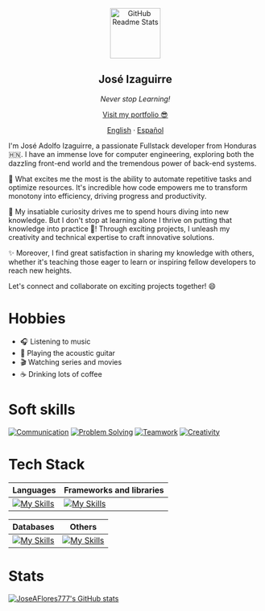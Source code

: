 

<p align="center">
 <img width="100px" src="https://res.cloudinary.com/dcomaubkq/image/upload/v1687378890/portfolio/ggui3mvp1rcqpf2ako1z.png" align="center" alt="GitHub Readme Stats" />
 <h2 align="center">José Izaguirre</h2>
 <p align="center"><i>Never stop Learning!</i></p>
</p>

  <p align="center">
    <a href="www.joseiz.com" target="_blank">Visit my portfolio 😎 </a>
  </p>
  <p align="center">
    <a href="/docs/readme.md">English</a>
    ·
    <a href="/docs/readme_es.md">Español</a>
  </p>
</p>


I'm José Adolfo Izaguirre, a passionate Fullstack developer from Honduras 🇭🇳. I have an immense love for computer engineering, exploring both the dazzling front-end world and the tremendous power of back-end systems.

🚀 What excites me the most is the ability to automate repetitive tasks and optimize resources. It's incredible how code empowers me to transform monotony into efficiency, driving progress and productivity.

🔭 My insatiable curiosity drives me to spend hours diving into new knowledge. But I don't stop at learning alone I thrive on putting that knowledge into practice 💪! Through exciting projects, I unleash my creativity and technical expertise to craft innovative solutions.

✨ Moreover, I find great satisfaction in sharing my knowledge with others, whether it's teaching those eager to learn or inspiring fellow developers to reach new heights.

Let's connect and collaborate on exciting projects together! 😄

# Hobbies

- :headphones: Listening to music
- :guitar: Playing the acoustic guitar
- :clapper: Watching series and movies
- :coffee: Drinking lots of coffee
# Soft skills

[![Communication](https://img.shields.io/badge/Communication-Excellent-brightgreen)]()
[![Problem Solving](https://img.shields.io/badge/Problem%20Solving-Advanced-blue)]()
[![Teamwork](https://img.shields.io/badge/Teamwork-Proficient-yellow)]()
[![Creativity](https://img.shields.io/badge/Creativity-High-orange)]()

# Tech Stack

| Languages | Frameworks and libraries |
| --- | --- |
| [![My Skills](https://skillicons.dev/icons?i=java,cpp,php,js,ts)](https://skillicons.dev) | [![My Skills](https://skillicons.dev/icons?i=spring,nodejs,express,nestjs,nextjs,angular,react,rxjs,redux)](https://skillicons.dev) |

| Databases | Others |
| --- | --- |
| [![My Skills](https://skillicons.dev/icons?i=mysql,postgres,mongo,firebase)](https://skillicons.dev) | [![My Skills](https://skillicons.dev/icons?i=html,css,scss,tailwind,docker,maven,gcp,netlify,vercel,git,github,gitlab,idea,postman,vscode)](https://skillicons.dev) |




# Stats
[![JoseAFlores777's GitHub stats](https://github-readme-stats.vercel.app/api?username=JoseAFlores777)](https://github.com/anuraghazra/github-readme-stats)


